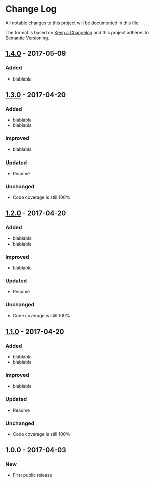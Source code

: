 # Change Log
All notable changes to this project will be documented in this file.

The format is based on [Keep a Changelog](http://keepachangelog.com/)
and this project adheres to [Semantic Versioning](http://semver.org/).

## [1.4.0] - 2017-05-09
### Added
- blablabla

## [1.3.0] - 2017-04-20
### Added
- blablabla
- blablabla
### Improved
- blablabla
### Updated
- Readme
### Unchanged
- Code coverage is still 100%

## [1.2.0] - 2017-04-20
### Added
- blablabla
- blablabla
### Improved
- blablabla
### Updated
- Readme
### Unchanged
- Code coverage is still 100%

## [1.1.0] - 2017-04-20
### Added
- blablabla
- blablabla
### Improved
- blablabla
### Updated
- Readme
### Unchanged
- Code coverage is still 100%

## 1.0.0 - 2017-04-03
### New
- First public release

[1.4.0]: https://github.com/codsen/correct-lib/compare/v1.3.0...v1.4.0
[1.3.0]: https://github.com/codsen/correct-lib/compare/v1.2.0...v1.3.0
[1.2.0]: https://github.com/codsen/correct-lib/compare/v1.1.0...v1.2.0
[1.1.0]: https://github.com/codsen/correct-lib/compare/v1.0.1...v1.1.0
